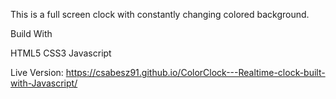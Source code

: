 This is a full screen clock with constantly changing colored background.


Build With

HTML5
CSS3 
Javascript

Live Version:  https://csabesz91.github.io/ColorClock---Realtime-clock-built-with-Javascript/
